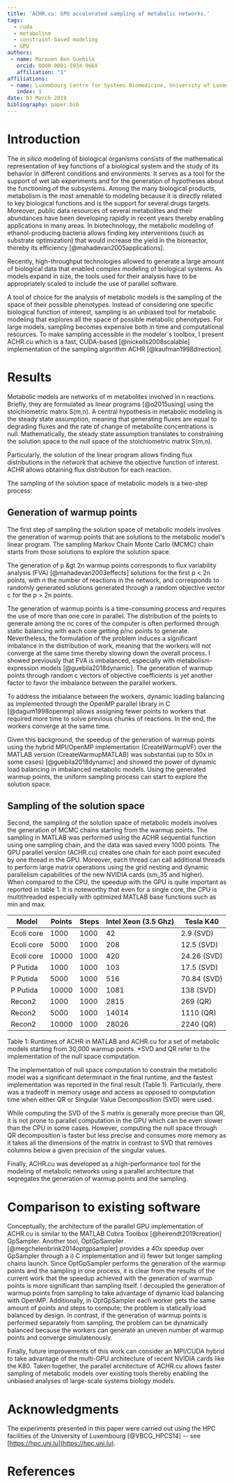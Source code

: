 ```yaml
---
title: 'ACHR.cu: GPU accelerated sampling of metabolic networks.'
tags:
  - cuda
  - metabolism
  - constraint-based modeling
  - GPU
authors:
 - name: Marouen Ben Guebila
   orcid: 0000-0001-5934-966X
   affiliation: "1"
affiliations:
 - name: Luxembourg Centre for Systems Biomedicine, University of Luxembourg.
   index: 1
date: 03 March 2019
bibliography: paper.bib
---
```


# Introduction

The *in silico* modeling of biological organisms consists of the mathematical representation of key functions of a biological system and the study of its behavior in different conditions and environments. It serves as a tool for the support of wet lab experiments and for the generation of hypotheses about the functioning of the subsystems. Among the many biological 
products, 
metabolism is the most amenable to modeling because it is directly related to key biological functions and is the support for several drugs targets. 
Moreover, public data resources of several metabolites and their abundances have been developing rapidly in recent years thereby enabling applications in many areas. In biotechnology, the metabolic modeling 
of ethanol-producing bacteria allows 
finding key interventions (such as substrate optimization) that would increase the yield in the bioreactor, thereby its efficiency [@mahadevan2005applications].
 
Recently, high-throughput technologies allowed to generate a large amount of biological data that enabled complex modeling of biological systems. As models expand in size, the 
tools used for their analysis have to be appropriately scaled to include the use of parallel software.

A tool of choice for the analysis of metabolic models is the sampling of the space of their possible phenotypes. Instead of considering one specific biological function of interest, 
sampling is an unbiased tool for metabolic modeling that explores all the space of possible metabolic phenotypes. For large models, sampling becomes expensive both in time and computational resources. To make 
sampling accessible in the 
modeler´s toolbox, I present ACHR.cu which is a fast, CUDA-based [@nickolls2008scalable] implementation of the sampling algorithm ACHR [@kaufman1998direction].

# Results

Metabolic models are networks of m metabolites involved in n reactions. Briefly, they are formulated as linear programs [@o2015using] using the stoichiometric matrix S(m,n). A central hypothesis in metabolic modeling is the steady state assumption, meaning that generating fluxes are equal to degrading fluxes and the rate of change of metabolite concentrations is null. Mathematically, the steady state assumption translates to constraining the solution space to the null space of the stoichiometric matrix S(m,n). 

Particularly, the solution of the linear program allows finding flux distributions in the network that achieve the objective function of interest. ACHR allows obtaining flux distribution for each reaction.

The sampling of the solution space of metabolic models is a two-step process:

## Generation of warmup points

The first step of sampling the solution space of metabolic models involves the generation of warmup points that are solutions to the metabolic model's linear program. The sampling 
Markov Chain Monte Carlo (MCMC) chain starts from those solutions to explore the solution space. 

The generation of p &gt 2n warmup points corresponds to flux variability analysis (FVA) [@mahadevan2003effects] solutions 
for the first p < 2n points, with n the number of reactions in the network, and corresponds to randomly generated solutions generated through a random objective vector c for the p > 2n 
points.

The generation of warmup points is a time-consuming process and requires the use of more than one core in parallel. The distribution of the points to generate among the nc cores of the computer is often performed through static balancing with each core getting p/nc points to generate. Nevertheless, the formulation of the problem induces a significant imbalance in the distribution of work, meaning that the workers will not converge at the same time thereby slowing down the overall process. I showed previously that FVA is imbalanced, 
especially with metabolism-expression models [@guebila2018dynamic]. The generation of warmup points through random c vectors of objective coefficients is yet another factor to favor the imbalance between the parallel workers.

To address the imbalance between the workers, dynamic loading balancing as implemented through the OpenMP parallel library in C [@dagum1998openmp] allows assigning fewer points to workers that required more time to solve previous chunks of reactions. In the end, the workers converge at the same time.

Given this background, the speedup of the generation of warmup points using the hybrid MPI/OpenMP implementation (CreateWarmupVF) over the MATLAB version (CreateWarmupMATLAB) was substantial 
(up to 50x in some cases) [@guebila2018dynamic] and showed the power of dynamic load balancing in imbalanced metabolic models. Using the generated warmup points, the uniform sampling process can start to explore the solution space.

## Sampling of the solution space

Second, the sampling of the solution space of metabolic models involves the generation of MCMC chains starting from the warmup points.
The sampling in MATLAB was performed using the ACHR sequential function using one sampling chain, and the data was saved every 1000 points. The GPU parallel version (ACHR.cu) creates one chain for each point executed by one thread in the GPU. Moreover, each thread can call additional threads to perform large matrix operations using the grid nesting and dynamic parallelism capabilities of the new NVIDIA cards (sm_35 and higher).   
When compared to the CPU, the speedup with the GPU is quite important as reported in table 1. It is noteworthy that even for a single core, the CPU is multithreaded especially with optimized MATLAB 
base functions such as min and max.


| Model         | Points             | Steps           |Intel Xeon (3.5 Ghz)  |Tesla K40    |
| --------------| -------------------| ----------------|----------------------|-------------|
| Ecoli core    | 1000               | 1000            |42                    | 2.9   (SVD) |      
| Ecoli core    | 5000               | 1000            |208                   | 12.5  (SVD) |
| Ecoli core    | 10000              | 1000            |420                   | 24.26 (SVD) |
| P Putida      | 1000               | 1000            |103                   | 17.5  (SVD) |
| P Putida      | 5000               | 1000            |516                   | 70.84 (SVD) |
| P Putida      | 10000              | 1000            |1081                  | 138   (SVD) |
| Recon2        | 1000               | 1000            |2815                  | 269   (QR)  |
| Recon2        | 5000               | 1000            |14014                 | 1110  (QR)  |
| Recon2        | 10000              | 1000            |28026                 | 2240  (QR)  |
 
Table 1: Runtimes of ACHR in MATLAB and ACHR.cu for a set of metabolic models starting from 30,000 warmup points. *SVD and QR refer to the implementation of the null space computation.

The implementation of null space computation to constrain the metabolic model was a significant determinant in the final runtime, and the fastest implementation was reported in the final result (Table 1). Particularly, there was a tradeoff in memory usage and access as opposed to computation time when either QR or Singular Value Decomposition (SVD) were used.

While computing the SVD of the S matrix is generally more precise than QR, it is not prone to parallel computation in the GPU which can be even slower than the CPU in some cases. However, computing the null space through QR decomposition is faster but less precise and consumes more memory as it takes all the dimensions of the matrix in contrast to SVD that removes 
columns below a given precision of the singular values.

Finally, ACHR.cu was developed as a high-performance tool for the modeling of metabolic networks using a parallel architecture that segregates the generation of warmup points and the sampling.

# Comparison to existing software

Conceptually, the architecture of the parallel GPU implementation of ACHR.cu is similar to the MATLAB Cobra Toolbox [@heirendt2019creation] GpSampler. 
Another tool, OptGpSampler [@megchelenbrink2014optgpsampler] provides a 40x speedup over GpSampler through a i) C implementation and ii) fewer but longer sampling chains launch.
Since OptGpSampler performs the generation of the warmup points and the sampling in one process, it is clear from the results of the current work that the speedup achieved with the generation of warmup points is more significant than sampling itself. I decoupled the generation of warmup points from sampling to take advantage of dynamic load balancing with OpenMP. Additionally, in OptGpSampler each worker gets the same amount of points and steps to compute; the problem is statically load balanced by design.
In contrast, if the generation of warmup points is performed separately from sampling, the problem can be dynamically balanced because the workers can generate an uneven number of warmup points and converge simulatenously. 

Finally, future improvements of this work can consider an MPI/CUDA hybrid to take advantage of the multi-GPU architecture of recent NVIDIA cards like the K80. Taken together, the 
parallel architecture of ACHR.cu allows faster sampling of metabolic models over existing tools thereby enabling the unbiased analyses of large-scale systems biology models.

# Acknowledgments

The experiments presented in this paper were carried out using the HPC facilities of the University of Luxembourg [@VBCG_HPCS14] -- see [https://hpc.uni.lu](https://hpc.uni.lu).

# References

